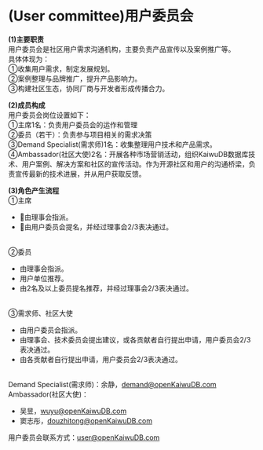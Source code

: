 # (User committee)用户委员会

**(1)主要职责**
<br>用户委员会是社区用户需求沟通机构，主要负责产品宣传以及案例推广等。
<br>具体体现为：
<br>①收集用户需求，制定发展规划。
<br>②案例整理与品牌推广，提升产品影响力。
<br>③构建社区生态，协同厂商与开发者形成传播合力。

**(2)成员构成**
<br>用户委员会岗位设置如下：
<br>①主席1名：负责用户委员会的运作和管理
<br>②委员（若干）：负责参与项目相关的需求决策
<br>③Demand Specialist(需求师)1名：收集整理用户技术和产品需求。
<br>④Ambassador(社区大使)2名：开展各种市场营销活动，组织KaiwuDB数据库技术、用户案例、解决方案和社区的宣传活动。作为开源社区和用户的沟通桥梁，负责宣传最新的技术进展，并从用户获取反馈。

**(3)角色产生流程**
<br>①主席

- 由理事会指派。
- 由用户委员会提名，并经过理事会2/3表决通过。

<br>②委员

- 由理事会指派。
- 用户单位推荐。
- 由2名及以上委员提名推荐，并经过理事会2/3表决通过。

<br>③需求师、社区大使

- 由用户委员会指派。
- 由理事会、技术委员会提出建议，或各贡献者自行提出申请，用户委员会2/3表决通过。
- 由各贡献者自行提出申请，用户委员会2/3表决通过。


<br>Demand Specialist(需求师)：余静，demand@openKaiwuDB.com
<br>Ambassador(社区大使)：

- 吴昱，wuyu@openKaiwuDB.com
- 窦志彤，douzhitong@openKaiwuDB.com


用户委员会联系方式：user@openKaiwuDB.com